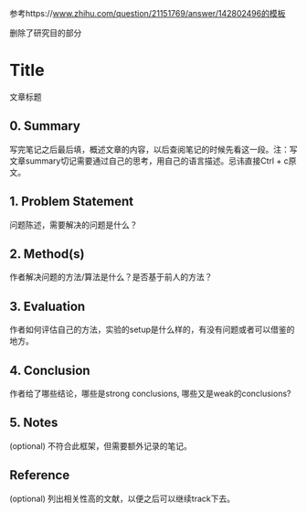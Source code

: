 参考https://www.zhihu.com/question/21151769/answer/142802496的模板

删除了研究目的部分



# Title

文章标题



## 0. Summary

写完笔记之后最后填，概述文章的内容，以后查阅笔记的时候先看这一段。注：写文章summary切记需要通过自己的思考，用自己的语言描述。忌讳直接Ctrl + c原文。



## 1. Problem Statement

问题陈述，需要解决的问题是什么？



## 2. Method(s)

作者解决问题的方法/算法是什么？是否基于前人的方法？



## 3. Evaluation

作者如何评估自己的方法，实验的setup是什么样的，有没有问题或者可以借鉴的地方。



## 4. Conclusion

作者给了哪些结论，哪些是strong conclusions, 哪些又是weak的conclusions?



## 5. Notes

(optional) 不符合此框架，但需要额外记录的笔记。



## Reference

(optional) 列出相关性高的文献，以便之后可以继续track下去。